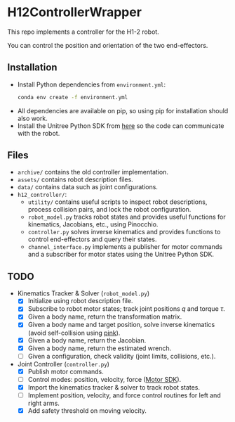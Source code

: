 # H12ControllerWrapper

This repo implements a controller for the H1-2 robot.

You can control the position and orientation of the two end-effectors.

## Installation

- Install Python dependencies from `environment.yml`:
    ```bash
    conda env create -f environment.yml
    ```
- All dependencies are available on pip, so using pip for installation should also work.
- Install the Unitree Python SDK from [here](https://github.com/unitreerobotics/unitree_sdk2_python/tree/master)
  so the code can communicate with the robot.

## Files

- `archive/` contains the old controller implementation.
- `assets/` contains robot description files.
- `data/` contains data such as joint configurations.
- `h12_controller/`:
    - `utility/` contains useful scripts to inspect robot descriptions, process collision pairs, and lock the robot configuration.
    - `robot_model.py` tracks robot states and provides useful functions for kinematics, Jacobians, etc., using Pinocchio.
    - `controller.py` solves inverse kinematics and provides functions to control end-effectors and query their states.
    - `channel_interface.py` implements a publisher for motor commands and a subscriber for motor states using the Unitree Python SDK.

## TODO

- Kinematics Tracker & Solver (`robot_model.py`)
    - [x] Initialize using robot description file.
    - [x] Subscribe to robot motor states; track joint positions $q$ and torque $\tau$.
    - [x] Given a body name, return the transformation matrix.
    - [x] Given a body name and target position, solve inverse kinematics (avoid self-collision using [pink](https://github.com/stephane-caron/pink)).
    - [x] Given a body name, return the Jacobian.
    - [x] Given a body name, return the estimated wrench.
    - [ ] Given a configuration, check validity (joint limits, collisions, etc.).

- Joint Controller (`controller.py`)
    - [x] Publish motor commands.
    - [ ] Control modes: position, velocity, force ([Motor SDK](https://support.unitree.com/home/en/Motor_SDK_Dev_Guide/overview)).
    - [x] Import the kinematics tracker & solver to track robot states.
    - [ ] Implement position, velocity, and force control routines for left and right arms.
    - [x] Add safety threshold on moving velocity.
